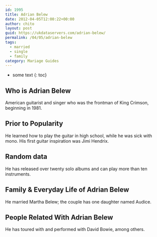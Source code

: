```yaml
---
id: 1995
title: Adrian Belew
date: 2012-04-05T12:00:22+00:00
author: chito
layout: post
guid: https://ukdataservers.com/adrian-belew/
permalink: /04/05/adrian-belew  
tags:
  - married
  - single
  - family
category: Mariage Guides
---
```


* some text
{: toc}


## Who is  Adrian Belew
                  
                  
                  
American guitarist and singer who was the frontman of King Crimson, beginning in 1981.
                  
                
                
                
## Prior to Popularity 
                  
                  
                  
He learned how to play the guitar in high school, while he was sick with mono. His first guitar inspiration was Jimi Hendrix.
                  
                
                
                
## Random data 
                  
                  
                  
He has released over twenty solo albums and can play more than ten instruments.
                  
                
                
                
## Family & Everyday Life of Adrian Belew
                  
                  
                  
He married Martha Belew; the couple has one daughter named Audice.
                  
                
                
                
## People Related With  Adrian Belew
                  
                  
                  
He has toured with and performed with David Bowie, among others.
                  
                
              
            
          
          
          
    
    
  
